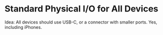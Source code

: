 # Standard Physical I/O for All Devices

Idea: All devices should use USB-C, or a connector with smaller ports. Yes, including iPhones.
